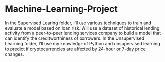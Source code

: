 # Machine-Learning-Project
In the Supervised Learing folder, I’ll use various techniques to train and evaluate a model based on loan risk. Will use a dataset of historical lending activity from a peer-to-peer lending services company to build a model that can identify the creditworthiness of borrowers.
In the Unsupervised Learning folder, I’ll use my knowledge of Python and unsupervised learning to predict if cryptocurrencies are affected by 24-hour or 7-day price changes.
